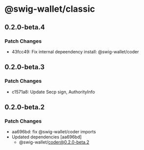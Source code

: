 # @swig-wallet/classic

## 0.2.0-beta.4

### Patch Changes

- 43fcc49: Fix internal depeendency install: @swig-wallet/coder

## 0.2.0-beta.3

### Patch Changes

- c1571a8: Update Secp sign, AuthorityInfo

## 0.2.0-beta.2

### Patch Changes

- aa696bd: fix @swig-wallet/coder imports
- Updated dependencies [aa696bd]
  - @swig-wallet/coder@0.2.0-beta.2

